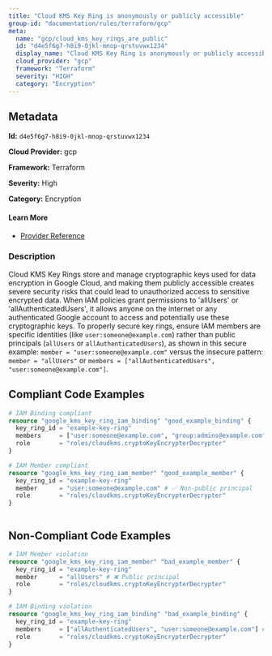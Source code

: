 ```yaml
---
title: "Cloud KMS Key Ring is anonymously or publicly accessible"
group-id: "documentation/rules/terraform/gcp"
meta:
  name: "gcp/cloud_kms_key_rings_are_public"
  id: "d4e5f6g7-h8i9-0jkl-mnop-qrstuvwx1234"
  display_name: "Cloud KMS Key Ring is anonymously or publicly accessible"
  cloud_provider: "gcp"
  framework: "Terraform"
  severity: "HIGH"
  category: "Encryption"
---
```

## Metadata

**Id:** `d4e5f6g7-h8i9-0jkl-mnop-qrstuvwx1234`

**Cloud Provider:** gcp

**Framework:** Terraform

**Severity:** High

**Category:** Encryption

#### Learn More

 - [Provider Reference](https://registry.terraform.io/providers/hashicorp/google/latest/docs/resources/kms_key_ring)

### Description

 Cloud KMS Key Rings store and manage cryptographic keys used for data encryption in Google Cloud, and making them publicly accessible creates severe security risks that could lead to unauthorized access to sensitive encrypted data. When IAM policies grant permissions to 'allUsers' or 'allAuthenticatedUsers', it allows anyone on the internet or any authenticated Google account to access and potentially use these cryptographic keys. To properly secure key rings, ensure IAM members are specific identities (like `user:someone@example.com`) rather than public principals (`allUsers` or `allAuthenticatedUsers`), as shown in this secure example: `member = "user:someone@example.com"` versus the insecure pattern: `member = "allUsers"` or `members = ["allAuthenticatedUsers", "user:someone@example.com"]`.


## Compliant Code Examples
```terraform
# IAM Binding compliant
resource "google_kms_key_ring_iam_binding" "good_example_binding" {
  key_ring_id = "example-key-ring"
  members     = ["user:someone@example.com", "group:admins@example.com"] # ✅ No public principals
  role        = "roles/cloudkms.cryptoKeyEncrypterDecrypter"
}

```

```terraform
# IAM Member compliant
resource "google_kms_key_ring_iam_member" "good_example_member" {
  key_ring_id = "example-key-ring"
  member      = "user:someone@example.com" # ✅ Non-public principal
  role        = "roles/cloudkms.cryptoKeyEncrypterDecrypter"
}



```
## Non-Compliant Code Examples
```terraform
# IAM Member violation
resource "google_kms_key_ring_iam_member" "bad_example_member" {
  key_ring_id = "example-key-ring"
  member      = "allUsers" # ❌ Public principal
  role        = "roles/cloudkms.cryptoKeyEncrypterDecrypter"
}

# IAM Binding violation
resource "google_kms_key_ring_iam_binding" "bad_example_binding" {
  key_ring_id = "example-key-ring"
  members     = ["allAuthenticatedUsers", "user:someone@example.com"] # ❌ Contains public principal
  role        = "roles/cloudkms.cryptoKeyEncrypterDecrypter"
}

```